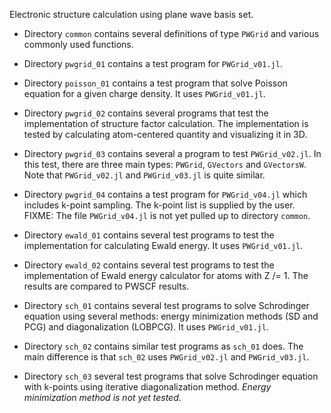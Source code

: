 Electronic structure calculation using plane wave basis set.


- Directory `common` contains several definitions of type `PWGrid` and
  various commonly used functions.

- Directory `pwgrid_01` contains a test program for `PWGrid_v01.jl`.

- Directory `poisson_01` contains a test program that solve Poisson equation
  for a given charge density. It uses `PWGrid_v01.jl`.

- Directory `pwgrid_02` contains several programs that test the implementation
  of structure factor calculation. The implementation is tested by calculating
  atom-centered quantity and visualizing it in 3D.

- Directory `pwgrid_03` contains several a program to test `PWGrid_v02.jl`.
  In this test, there are three main types: `PWGrid`, `GVectors` and `GVectorsW`.
  Note that `PWGrid_v02.jl` and `PWGrid_v03.jl` is quite similar.

- Directory `pwgrid_04` contains a test program for `PWGrid_v04.jl` which includes
  k-point sampling. The k-point list is supplied by the user.
  FIXME: The file `PWGrid_v04.jl`
  is not yet pulled up to directory `common`.

- Directory `ewald_01` contains several test programs to test the implementation
  for calculating Ewald energy. It uses `PWGrid_v01.jl`.

- Directory `ewald_02` contains several test programs to test the implementation
  of Ewald energy calculator for atoms with Z /= 1. The results are compared to
  PWSCF results.

- Directory `sch_01` contains several test programs to solve Schrodinger equation
  using several methods: energy minimization methods (SD and PCG) and diagonalization
  (LOBPCG). It uses `PWGrid_v01.jl`.

- Directory `sch_02` contains similar test programs as `sch_01` does. The main
  difference is that `sch_02` uses `PWGrid_v02.jl` and `PWGrid_v03.jl`.

- Directory `sch_03` several test programs that solve Schrodinger equation with
  k-points using iterative diagonalization method. *Energy minimization method is
  not yet tested*.
